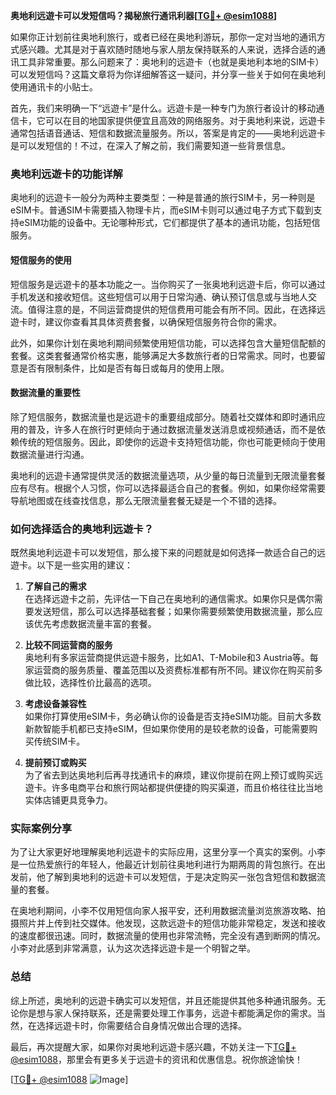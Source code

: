 **奥地利远遊卡可以发短信吗？揭秘旅行通讯利器[[TG💪+ @esim1088](https://t.me/s/esim1088)]**

如果你正计划前往奥地利旅行，或者已经在奥地利游玩，那你一定对当地的通讯方式感兴趣。尤其是对于喜欢随时随地与家人朋友保持联系的人来说，选择合适的通讯工具非常重要。那么问题来了：奥地利的远遊卡（也就是奥地利本地的SIM卡）可以发短信吗？这篇文章将为你详细解答这一疑问，并分享一些关于如何在奥地利使用通讯卡的小贴士。

首先，我们来明确一下“远遊卡”是什么。远遊卡是一种专门为旅行者设计的移动通信卡，它可以在目的地国家提供便宜且高效的网络服务。对于奥地利来说，远遊卡通常包括语音通话、短信和数据流量服务。所以，答案是肯定的——奥地利远遊卡是可以发短信的！不过，在深入了解之前，我们需要知道一些背景信息。

### 奥地利远遊卡的功能详解

奥地利的远遊卡一般分为两种主要类型：一种是普通的旅行SIM卡，另一种则是eSIM卡。普通SIM卡需要插入物理卡片，而eSIM卡则可以通过电子方式下载到支持eSIM功能的设备中。无论哪种形式，它们都提供了基本的通讯功能，包括短信服务。

#### 短信服务的使用

短信服务是远遊卡的基本功能之一。当你购买了一张奥地利远遊卡后，你可以通过手机发送和接收短信。这些短信可以用于日常沟通、确认预订信息或与当地人交流。值得注意的是，不同运营商提供的短信费用可能会有所不同。因此，在选择远遊卡时，建议你查看其具体资费套餐，以确保短信服务符合你的需求。

此外，如果你计划在奥地利期间频繁使用短信功能，可以选择包含大量短信配额的套餐。这类套餐通常价格实惠，能够满足大多数旅行者的日常需求。同时，也要留意是否有限制条件，比如是否有每日或每月的使用上限。

#### 数据流量的重要性

除了短信服务，数据流量也是远遊卡的重要组成部分。随着社交媒体和即时通讯应用的普及，许多人在旅行时更倾向于通过数据流量发送消息或视频通话，而不是依赖传统的短信服务。因此，即使你的远遊卡支持短信功能，你也可能更倾向于使用数据流量进行沟通。

奥地利的远遊卡通常提供灵活的数据流量选项，从少量的每日流量到无限流量套餐应有尽有。根据个人习惯，你可以选择最适合自己的套餐。例如，如果你经常需要导航地图或在线查找信息，那么无限流量套餐无疑是一个不错的选择。

### 如何选择适合的奥地利远遊卡？

既然奥地利远遊卡可以发短信，那么接下来的问题就是如何选择一款适合自己的远遊卡。以下是一些实用的建议：

1. **了解自己的需求**  
   在选择远遊卡之前，先评估一下自己在奥地利的通信需求。如果你只是偶尔需要发送短信，那么可以选择基础套餐；如果你需要频繁使用数据流量，那么应该优先考虑数据流量丰富的套餐。

2. **比较不同运营商的服务**  
   奥地利有多家运营商提供远遊卡服务，比如A1、T-Mobile和3 Austria等。每家运营商的服务质量、覆盖范围以及资费标准都有所不同。建议你在购买前多做比较，选择性价比最高的选项。

3. **考虑设备兼容性**  
   如果你打算使用eSIM卡，务必确认你的设备是否支持eSIM功能。目前大多数新款智能手机都已支持eSIM，但如果你使用的是较老款的设备，可能需要购买传统SIM卡。

4. **提前预订或购买**  
   为了省去到达奥地利后再寻找通讯卡的麻烦，建议你提前在网上预订或购买远遊卡。许多电商平台和旅行网站都提供便捷的购买渠道，而且价格往往比当地实体店铺更具竞争力。

### 实际案例分享

为了让大家更好地理解奥地利远遊卡的实际应用，这里分享一个真实的案例。小李是一位热爱旅行的年轻人，他最近计划前往奥地利进行为期两周的背包旅行。在出发前，他了解到奥地利的远遊卡可以发短信，于是决定购买一张包含短信和数据流量的套餐。

在奥地利期间，小李不仅用短信向家人报平安，还利用数据流量浏览旅游攻略、拍摄照片并上传到社交媒体。他发现，这款远遊卡的短信功能非常稳定，发送和接收的速度都很迅速。同时，数据流量的使用也非常流畅，完全没有遇到断网的情况。小李对此感到非常满意，认为这次选择远遊卡是一个明智之举。

### 总结

综上所述，奥地利的远遊卡确实可以发短信，并且还能提供其他多种通讯服务。无论你是想与家人保持联系，还是需要处理工作事务，远遊卡都能满足你的需求。当然，在选择远遊卡时，你需要结合自身情况做出合理的选择。

最后，再次提醒大家，如果你对奥地利远遊卡感兴趣，不妨关注一下[TG💪+ @esim1088](https://t.me/s/esim1088)，那里会有更多关于远遊卡的资讯和优惠信息。祝你旅途愉快！

[[TG💪+ @esim1088](https://t.me/s/esim1088) ![Image](https://i.postimg.cc/4NQfJmqS/Snipaste-2025-05-13-00-14-12.png)]